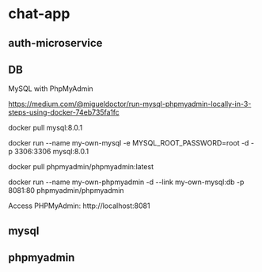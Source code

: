 # chat-app

## auth-microservice

## DB
MySQL with PhpMyAdmin

https://medium.com/@migueldoctor/run-mysql-phpmyadmin-locally-in-3-steps-using-docker-74eb735fa1fc

docker pull mysql:8.0.1

docker run --name my-own-mysql -e MYSQL_ROOT_PASSWORD=root -d -p 3306:3306 mysql:8.0.1

docker pull phpmyadmin/phpmyadmin:latest

docker run --name my-own-phpmyadmin -d --link my-own-mysql:db -p 8081:80 phpmyadmin/phpmyadmin

Access PHPMyAdmin: http://localhost:8081

## mysql

## phpmyadmin
